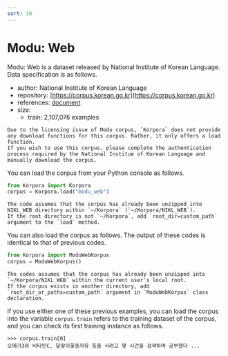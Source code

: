 ```yaml
---
sort: 18
---
```


# Modu: Web

Modu: Web is a dataset released by National Institute of Korean Language.
Data specification is as follows.

- author: National Institute of Korean Language
- repository: [https://corpus.korean.go.kr](https://corpus.korean.go.kr)
- references: [document](https://rlkujwkk7.toastcdn.net/NIKL_WEB(v1.0).pdf)
- size:
  - train: 2,107,076 examples

```warning
Due to the licensing issue of Modu corpus, `Korpora` does not provide any download functions for this corpus. Rather, it only offers a load function.
If you wish to use this corpus, please complete the authentication process required by the National Institue of Korean Language and manually download the corpus.
```

You can load the corpus from your Python console as follows.

```python
from Korpora import Korpora
corpus = Korpora.load("modu_web")
```

```warning
The code assumes that the corpus has already been unzipped into NIKL_WEB directory within `~/Korpora` (`~/Korpora/NIKL_WEB`).
If the root directory is not `~/Korpora`, add `root_dir=custom_path` argument to the `load` method.
```

You can also load the corpus as follows.
The output of these codes is identical to that of previous codes.

```python
from Korpora import ModuWebKorpus
corpus = ModuWebKorpus()
```

```warning
The codes assumes that the corpus has already been unzipped into `~/Korpora/NIKL_WEB` within the current user's local root.
If the corpus exists in another directory, add `root_dir_or_paths=custom_path` argument in `ModuWebKorpus` class declaration.
```

If you use either one of these previous examples, you can load the corpus into the variable `corpus`.
`train` refers to the training dataset of the corpus, and you can check its first training instance as follows.

```
>>> corpus.train[0]
오메가3와 비타민C, 달맞이꽃종자유 등을 사려고 몇 시간을 검색하며 공부했다 ...
```
